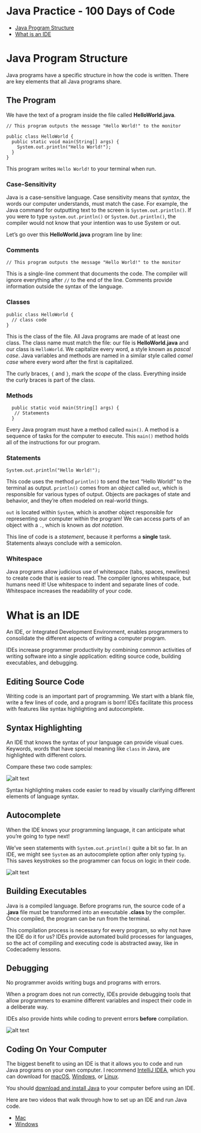 # Java Practice - 100 Days of Code

- [Java Program Structure](#Java-Program-Structure)
- [What is an IDE](#What-is-an-IDE)

# Java Program Structure
Java programs have a specific structure in how the code is written. There are key elements that all Java programs share.

## The Program

We have the text of a program inside the file called **HelloWorld.java**.

```
// This program outputs the message "Hello World!" to the monitor

public class HelloWorld {
  public static void main(String[] args) {
    System.out.println("Hello World!");
  }
}
```

This program writes ```Hello World!``` to your terminal when run.

### Case-Sensitivity

Java is a case-sensitive language. Case sensitivity means that *syntax*, the words our computer understands, must match the case. For example, the Java command for outputting text to the screen is ```System.out.println()```. If you were to type ```system.out.println()``` or ```System.Out.println()```, the compiler would not know that your intention was to use System or out.

Let’s go over this **HelloWorld.java** program line by line:

### Comments

```
// This program outputs the message "Hello World!" to the monitor
```

This is a single-line comment that documents the code. The compiler will ignore everything after ```//``` to the end of the line. Comments provide information outside the syntax of the language.

### Classes

```
public class HelloWorld { 
  // class code
}
```

This is the class of the file. All Java programs are made of at least one class. The class name must match the file: our file is **HelloWorld.java** and our class is ```HelloWorld```. We capitalize every word, a style known as *pascal case*. Java variables and methods are named in a similar style called *camel case* where every word after the first is capitalized.

The curly braces, ```{``` and ```}```, mark the *scope* of the class. Everything inside the curly braces is part of the class.

### Methods

```
  public static void main(String[] args) {
   // Statements
  }
```

Every Java program must have a method called ```main()```. A method is a sequence of tasks for the computer to execute. This ```main()``` method holds all of the instructions for our program.

### Statements

```
System.out.println("Hello World!");
```

This code uses the method ```println()``` to send the text “Hello World!” to the terminal as output. ```println()``` comes from an *object* called ```out```, which is responsible for various types of output. Objects are packages of state and behavior, and they’re often modeled on real-world things.

```out``` is located within ```System```, which is another object responsible for representing our computer within the program! We can access parts of an object with a ```.```, which is known as *dot notation*.

This line of code is a *statement*, because it performs a **single** task. Statements always conclude with a semicolon.

### Whitespace

Java programs allow judicious use of whitespace (tabs, spaces, newlines) to create code that is easier to read. The compiler ignores whitespace, but humans need it! Use whitespace to indent and separate lines of code. Whitespace increases the readability of your code.

# What is an IDE

An IDE, or Integrated Development Environment, enables programmers to consolidate the different aspects of writing a computer program.

IDEs increase programmer productivity by combining common activities of writing software into a single application: editing source code, building executables, and debugging.

## Editing Source Code

Writing code is an important part of programming. We start with a blank file, write a few lines of code, and a program is born! IDEs facilitate this process with features like syntax highlighting and autocomplete.

## Syntax Highlighting

An IDE that knows the syntax of your language can provide visual cues. Keywords, words that have special meaning like ```class``` in Java, are highlighted with different colors.

Compare these two code samples:

![alt text](https://github.com/keldavis/Java-Practice/blob/master/ide.jpg)

Syntax highlighting makes code easier to read by visually clarifying different elements of language syntax.

## Autocomplete

When the IDE knows your programming language, it can anticipate what you’re going to type next!

We’ve seen statements with ```System.out.println()``` quite a bit so far. In an IDE, we might see ```System``` as an autocomplete option after only typing ```Sy```. This saves keystrokes so the programmer can focus on logic in their code.

![alt text](https://github.com/keldavis/Java-Practice/blob/master/autocomplete_v2.gif)

## Building Executables

Java is a compiled language. Before programs run, the source code of a **.java** file must be transformed into an executable **.class** by the compiler. Once compiled, the program can be run from the terminal.

This compilation process is necessary for every program, so why not have the IDE do it for us? IDEs provide automated build processes for languages, so the act of compiling and executing code is abstracted away, like in Codecademy lessons.

## Debugging

No programmer avoids writing bugs and programs with errors.

When a program does not run correctly, IDEs provide debugging tools that allow programmers to examine different variables and inspect their code in a deliberate way.

IDEs also provide hints while coding to prevent errors **before** compilation.

![alt text](https://github.com/keldavis/Java-Practice/blob/master/debugging_v2.png)

## Coding On Your Computer

The biggest benefit to using an IDE is that it allows you to code and run Java programs on your own computer. I recommend [IntelliJ IDEA](https://www.jetbrains.com/idea/), which you can download for [macOS](https://www.jetbrains.com/idea/download/#section=mac), [Windows](https://www.jetbrains.com/idea/download/#section=windows), or [Linux](https://www.jetbrains.com/idea/download/#section=linux).

You should [download and install Java](https://www.oracle.com/technetwork/java/javase/downloads/jdk8-downloads-2133151.html) to your computer before using an IDE.

Here are two videos that walk through how to set up an IDE and run Java code.
- [Mac](https://youtu.be/TjYTpEOiNAI)
- [Windows](https://youtu.be/6FmUcUMkZVQ)